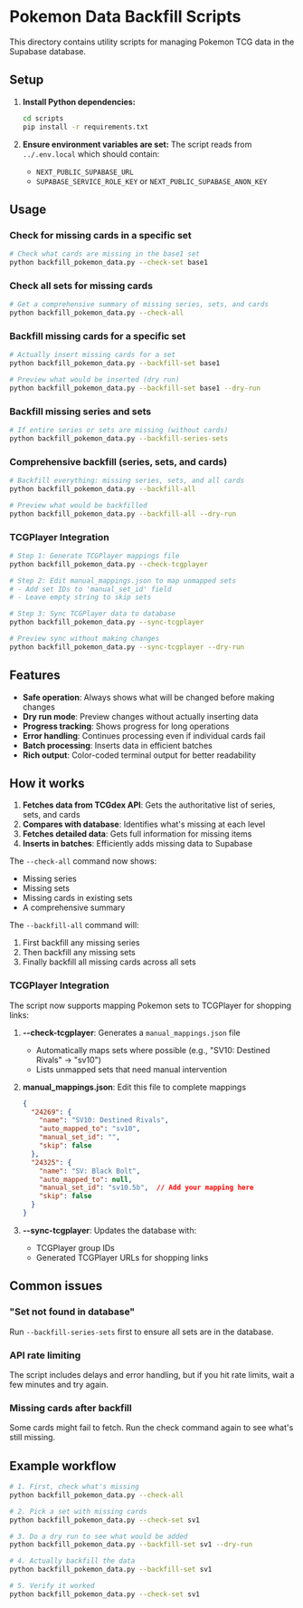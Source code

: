 # Pokemon Data Backfill Scripts

This directory contains utility scripts for managing Pokemon TCG data in the Supabase database.

## Setup

1. **Install Python dependencies:**
   ```bash
   cd scripts
   pip install -r requirements.txt
   ```

2. **Ensure environment variables are set:**
   The script reads from `../.env.local` which should contain:
   - `NEXT_PUBLIC_SUPABASE_URL`
   - `SUPABASE_SERVICE_ROLE_KEY` or `NEXT_PUBLIC_SUPABASE_ANON_KEY`

## Usage

### Check for missing cards in a specific set

```bash
# Check what cards are missing in the base1 set
python backfill_pokemon_data.py --check-set base1
```

### Check all sets for missing cards

```bash
# Get a comprehensive summary of missing series, sets, and cards
python backfill_pokemon_data.py --check-all
```

### Backfill missing cards for a specific set

```bash
# Actually insert missing cards for a set
python backfill_pokemon_data.py --backfill-set base1

# Preview what would be inserted (dry run)
python backfill_pokemon_data.py --backfill-set base1 --dry-run
```

### Backfill missing series and sets

```bash
# If entire series or sets are missing (without cards)
python backfill_pokemon_data.py --backfill-series-sets
```

### Comprehensive backfill (series, sets, and cards)

```bash
# Backfill everything: missing series, sets, and all cards
python backfill_pokemon_data.py --backfill-all

# Preview what would be backfilled
python backfill_pokemon_data.py --backfill-all --dry-run
```

### TCGPlayer Integration

```bash
# Step 1: Generate TCGPlayer mappings file
python backfill_pokemon_data.py --check-tcgplayer

# Step 2: Edit manual_mappings.json to map unmapped sets
# - Add set IDs to 'manual_set_id' field
# - Leave empty string to skip sets

# Step 3: Sync TCGPlayer data to database
python backfill_pokemon_data.py --sync-tcgplayer

# Preview sync without making changes
python backfill_pokemon_data.py --sync-tcgplayer --dry-run
```

## Features

- **Safe operation**: Always shows what will be changed before making changes
- **Dry run mode**: Preview changes without actually inserting data
- **Progress tracking**: Shows progress for long operations
- **Error handling**: Continues processing even if individual cards fail
- **Batch processing**: Inserts data in efficient batches
- **Rich output**: Color-coded terminal output for better readability

## How it works

1. **Fetches data from TCGdex API**: Gets the authoritative list of series, sets, and cards
2. **Compares with database**: Identifies what's missing at each level
3. **Fetches detailed data**: Gets full information for missing items
4. **Inserts in batches**: Efficiently adds missing data to Supabase

The `--check-all` command now shows:
- Missing series
- Missing sets
- Missing cards in existing sets
- A comprehensive summary

The `--backfill-all` command will:
1. First backfill any missing series
2. Then backfill any missing sets
3. Finally backfill all missing cards across all sets

### TCGPlayer Integration

The script now supports mapping Pokemon sets to TCGPlayer for shopping links:

1. **--check-tcgplayer**: Generates a `manual_mappings.json` file
   - Automatically maps sets where possible (e.g., "SV10: Destined Rivals" → "sv10")
   - Lists unmapped sets that need manual intervention
   
2. **manual_mappings.json**: Edit this file to complete mappings
   ```json
   {
     "24269": {
       "name": "SV10: Destined Rivals",
       "auto_mapped_to": "sv10",
       "manual_set_id": "",
       "skip": false
     },
     "24325": {
       "name": "SV: Black Bolt",
       "auto_mapped_to": null,
       "manual_set_id": "sv10.5b",  // Add your mapping here
       "skip": false
     }
   }
   ```

3. **--sync-tcgplayer**: Updates the database with:
   - TCGPlayer group IDs
   - Generated TCGPlayer URLs for shopping links

## Common issues

### "Set not found in database"
Run `--backfill-series-sets` first to ensure all sets are in the database.

### API rate limiting
The script includes delays and error handling, but if you hit rate limits, wait a few minutes and try again.

### Missing cards after backfill
Some cards might fail to fetch. Run the check command again to see what's still missing.

## Example workflow

```bash
# 1. First, check what's missing
python backfill_pokemon_data.py --check-all

# 2. Pick a set with missing cards
python backfill_pokemon_data.py --check-set sv1

# 3. Do a dry run to see what would be added
python backfill_pokemon_data.py --backfill-set sv1 --dry-run

# 4. Actually backfill the data
python backfill_pokemon_data.py --backfill-set sv1

# 5. Verify it worked
python backfill_pokemon_data.py --check-set sv1
```